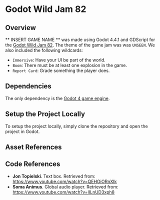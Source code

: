 # Godot Wild Jam 82

## Overview
** INSERT GAME NAME ** was made using Godot 4.4.1 and GDScript for the [Godot Wild Jam 82](https://itch.io/jam/godot-wild-jam-82). The theme of the game jam was was `UNSEEN`. We also included the  following wildcards:
- `Immersive`: Have your UI be part of the world.
- `Boom`: There must be at least one explosion in the game.
- `Report Card`: Grade something the player does.

## Dependencies

The only dependency is the [Godot 4 game engine](https://godotengine.org/). 

## Setup the Project Locally

To setup the project locally, simply clone the repository and open the project in Godot. 

## Asset References


## Code References
- **Jon Topielski**. Text box. Retrieved from: https://www.youtube.com/watch?v=QEHOiORnXIk 
- **Soma Animus**. Global audio player. Retrieved from: https://www.youtube.com/watch?v=lILnUD3xph8